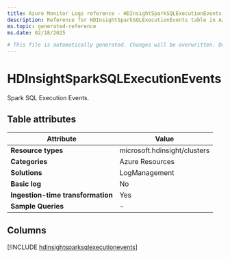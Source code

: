 ```yaml
---
title: Azure Monitor Logs reference - HDInsightSparkSQLExecutionEvents
description: Reference for HDInsightSparkSQLExecutionEvents table in Azure Monitor Logs.
ms.topic: generated-reference
ms.date: 02/18/2025

# This file is automatically generated. Changes will be overwritten. Do not change this file directly.
---
```


# HDInsightSparkSQLExecutionEvents

Spark SQL Execution Events.


## Table attributes

|Attribute|Value|
|---|---|
|**Resource types**|microsoft.hdinsight/clusters|
|**Categories**|Azure Resources|
|**Solutions**| LogManagement|
|**Basic log**|No|
|**Ingestion-time transformation**|Yes|
|**Sample Queries**|-|



## Columns
  
[!INCLUDE [hdinsightsparksqlexecutionevents](~/reusable-content/ce-skilling/azure/includes/azure-monitor/reference/tables/hdinsightsparksqlexecutionevents-include.md)]

